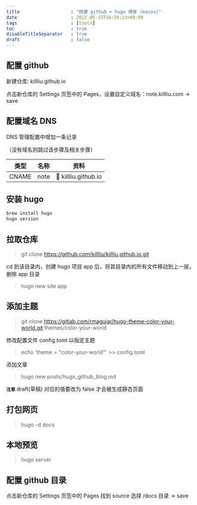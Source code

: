 ```yaml
---
title                   : "搭建 github + hugo 博客 (macos)"
date                    : 2022-05-15T16:29:23+08:00
tags                    : [tools]
toc                     : true
disableTitleSeparator   : true
draft                   : false
---
```


## 配置 github

新建仓库: killliu.github.io

点击新仓库的 Settings 页签中的 Pages，设置自定义域名：note.killliu.com -> save

## 配置域名 DNS

DNS 管理配置中增加一条记录

（没有域名则跳过该步骤及相关步骤）

|  类型  |  名称  |  资料  |
|  :----:  |  :----:  |  :----:  |
|  CNAME  |  note  |  :star2: killliu.github.io |

## 安装 hugo

```bash
brew install hugo
hugo version
```

## 拉取仓库

> git clone <https://github.com/killliu/killliu.github.io.git>

cd 到该目录内，创建 hugo 项目 app 后，将其目录内的所有文件移动到上一层，删除 app 目录

> hugo new site app

## 添加主题

> git clone <https://gitlab.com/rmaguiar/hugo-theme-color-your-world.git> themes/color-your-world

修改配置文件 config.toml 以指定主题

> echo 'theme = "color-your-world"' >> config.toml

添加文章
> hugo new posts/hugo_github_blog.md

**`注意`** draft(草稿) 对应的值要改为 false 才会被生成静态页面

## 打包网页

> hugo -d docs

## 本地预览

> hugo server

## 配置 github 目录

点击新仓库的 Settings 页签中的 Pages 找到 source 选择 /docs 目录 -> save
